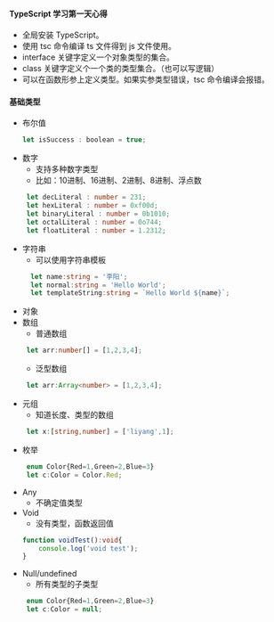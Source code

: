 #### TypeScript 学习第一天心得

- 全局安装 TypeScript。
- 使用 tsc 命令编译 ts 文件得到 js 文件使用。
- interface 关键字定义一个对象类型的集合。
- class 关键字定义个一个类的类型集合。（也可以写逻辑）
- 可以在函数形参上定义类型。如果实参类型错误，tsc 命令编译会报错。
  
#### 基础类型
- 布尔值
    ```javascript
    let isSuccess : boolean = true;
    ```
- 数字
  - 支持多种数字类型
  - 比如：10进制、16进制、2进制、8进制、浮点数
   ```typescript
    let decLiteral : number = 231;
    let hexLiteral : number = 0xf00d;
    let binaryLiteral : number = 0b1010;
    let octalLiteral : number = 0o744;
    let floatLiteral : number = 1.2312;
   ``` 
- 字符串
  - 可以使用字符串模板
  ```typescript
    let name:string = '李阳';
    let normal:string = 'Hello World';
    let templateString:string = `Hello World ${name}`;
  ```
- 对象
- 数组
  - 普通数组
   ```typescript
    let arr:number[] = [1,2,3,4];
   ```
  - 泛型数组
   ```typescript
    let arr:Array<number> = [1,2,3,4];
   ```
- 元组
  - 知道长度、类型的数组
   ```typescript
    let x:[string,number] = ['liyang',1];
   ```
- 枚举
   ```typescript
    enum Color{Red=1,Green=2,Blue=3}
    let c:Color = Color.Red;
   ```
- Any
  - 不确定值类型
- Void
  - 没有类型，函数返回值
   ```typescript
   function voidTest():void{
       console.log('void test');
   }
   ```
- Null/undefined
  - 所有类型的子类型
   ```typescript
    enum Color{Red=1,Green=2,Blue=3}
    let c:Color = null;
   ```
